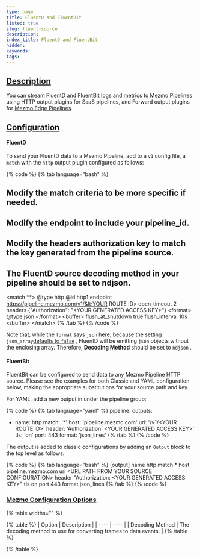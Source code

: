 ```yaml
---
type: page
title: FluentD and FluentBit
listed: true
slug: fluent-source
description: 
index_title: FluentD and FluentBit
hidden: 
keywords: 
tags: 
---
```



## [Description](https://docs.mezmo.com/docs/fluentid-pipeline-source#description)

You can stream FluentD and FluentBit logs and metrics to Mezmo Pipelines using HTTP output plugins for SaaS pipelines, and Forward output plugins for [Mezmo Edge Pipelines](/mezmo-edge/mezmo-edge-pipelines-for-local-data).

## [Configuration](https://docs.mezmo.com/docs/fluentid-pipeline-source#configuration)


#### FluentD

To send your FluentD data to a Mezmo Pipeline, add to a `v1`  config file, a `match`  with the `http`  output plugin configured as follows:

{% code %}
{% tab language="bash" %}

## Modify the match criteria to be more specific if needed.

## Modify the endpoint to include your pipeline_id.

## Modify the headers authorization key to match the key generated from the pipeline source.


## The FluentD source decoding method in your pipeline should be set to ndjson.

&lt;match **&gt;
@type http
@id   http1
endpoint https://pipeline.mezmo.com/v1/&lt;YOUR ROUTE ID&gt;
open_timeout 2
headers {"Authorization": "&lt;YOUR GENERATED ACCESS KEY&gt;"}
&lt;format&gt;
@type json
&lt;/format&gt;
&lt;buffer&gt;
flush_at_shutdown true
flush_interval 10s
&lt;/buffer&gt;
&lt;/match&gt;
{% /tab %}
{% /code %}

Note that, while the `format` says `json` here, because the setting `json_array`[defaults to `false`](https://docs.fluentd.org/output/http#content_type) , FluentD will be emitting `json`  objects without the enclosing array. Therefore, **Decoding Method** should be set to `ndjson` .


#### FluentBit

FluentBit can be configured to send data to any Mezmo Pipeline HTTP source. Please see the examples for both Classic and YAML configuration below, making the appropriate substitutions for your source path and key.

For YAML, add a new output in under the pipeline group:

{% code %}
{% tab language="yaml" %}
pipeline:
outputs:
- name: http
match: '*'
host: 'pipeline.mezmo.com'
uri: '/v1/&lt;YOUR ROUTE ID&gt;'
header: 'Authorization: &lt;YOUR GENERATED ACCESS KEY&gt;'
tls: 'on'
port: 443
format: 'json_lines'
{% /tab %}
{% /code %}

The output is added to classic configurations by adding an `Output` block to the top level as follows:

{% code %}
{% tab language="bash" %}
[output]
name http
match *
host pipeline.mezmo.com
uri &lt;URL PATH FROM YOUR SOURCE CONFIGURATION&gt;
header "Authorization: &lt;YOUR GENERATED ACCESS KEY&gt;"
tls on
port 443
format json_lines
{% /tab %}
{% /code %}

### [Mezmo Configuration Options](https://docs.mezmo.com/docs/fluentid-pipeline-source#mezmo-configuration-options)

{% table widths="" %}

{% table %}
| Option | Description | 
| ---- | ---- | 
| Decoding Method | The decoding method to use for converting frames to data events. | 
{% /table %}

{% /table %}